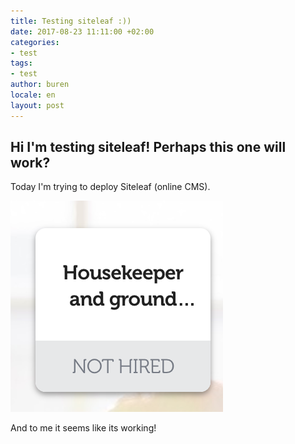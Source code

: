 ```yaml
---
title: Testing siteleaf :))
date: 2017-08-23 11:11:00 +02:00
categories:
- test
tags:
- test
author: buren
locale: en
layout: post
---
```


## Hi I'm testing siteleaf! Perhaps this one will work?

Today I'm trying to deploy Siteleaf (online CMS).

![Screen Shot 2017-08-21 at 09.29.56.png](/uploads/Screen%20Shot%202017-08-21%20at%2009.29.56.png)

And to me it seems like its working!